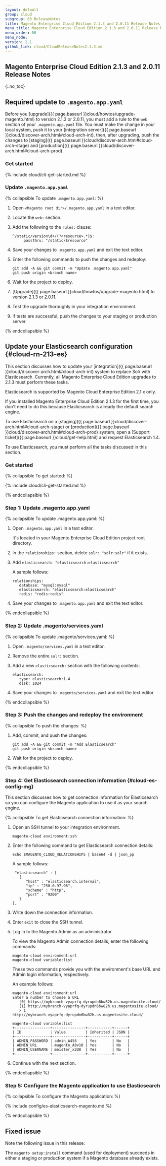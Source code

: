 ```yaml
---
layout: default
group: cloud
subgroup: 03_ReleaseNotes
title: Magento Enterprise Cloud Edition 2.1.3 and 2.0.11 Release Notes
menu_title: Magento Enterprise Cloud Edition 2.1.3 and 2.0.11 Release Notes
menu_order: 50
menu_node: 
version: 2.1
github_link: cloud/CloudReleaseNotes2.1.3.md
---
```


## Magento Enterprise Cloud Edition 2.1.3 and 2.0.11 Release Notes
{:.no_toc}

## Required update to `.magento.app.yaml`
Before you [upgrade]({{ page.baseurl }}cloud/howtos/upgrade-magento.html) to version 2.1.3 or 2.0.11, you must add a rule to the `web` section of your `.magento.app.yaml` file. You must make the change in your local system, push it to your [integration server]({{ page.baseurl }}cloud/discover-arch.html#cloud-arch-int), then, after upgrading, push the changes to [staging]({{ page.baseurl }}cloud/discover-arch.html#cloud-arch-stage) and [production]({{ page.baseurl }}cloud/discover-arch.html#cloud-arch-prod).

### Get started

{% include cloud/cli-get-started.md %}

### Update `.magento.app.yaml`

{% collapsible To update `.magento.app.yaml`: %}

1.	Open `<Magento root dir>/.magento.app.yaml` in a text editor.
2.	Locate the `web:` section.
3.	Add the following to the `rules:` clause:

		^/static/version\d+/(?<resource>.*)$:
             passthru: "/static/$resource"
4.	Save your changes to `.magento.app.yaml` and exit the text editor.
5.	Enter the following commands to push the changes and redeploy:

		git add -A && git commit -m "Update .magento.app.yaml"
		git push origin <branch name>
6.	Wait for the project to deploy.
7.	[Upgrade]({{ page.baseurl }}cloud/howtos/upgrade-magento.html) to version 2.1.3 or 2.0.11.
8.	Test the upgrade thoroughly in your integration environment.
9.	If tests are successful, push the changes to your staging or production server.

{% endcollapsible %}

## Update your Elasticsearch configuration {#cloud-rn-213-es}
This section discusses how to update your [integration]({{ page.baseurl }}cloud/discover-arch.html#cloud-arch-int) system to replace Solr with Elasticsearch. Currently, all Magento Enterprise Cloud Edition upgrades to 2.1.3 must perform these tasks. 

Elasticsearch is supported by Magento Cloud Enterprise Edition 2.1.x only.

If you installed Magento Enterprise Cloud Edition 2.1.3 for the first time, you don't need to do this because Elasticsearch is already the default search engine.

To use Elasticsearch on a [staging]({{ page.baseurl }}cloud/discover-arch.html#cloud-arch-stage) or [production]({{ page.baseurl }}cloud/discover-arch.html#cloud-arch-prod) system, open a [Support ticket]({{ page.baseurl }}cloud/get-help.html) and request Elasticsearch 1.4.

To use Elasticsearch, you must perform all the tasks discussed in this section.

### Get started

{% collapsible To get started: %}

{% include cloud/cli-get-started.md %}

{% endcollapsible %}

### Step 1: Update .magento.app.yaml

{% collapsible To update .magento.app.yaml: %}

1.  Open `.magento.app.yaml` in a text editor.

    It's located in your Magento Enterprise Cloud Edition project root directory.
2.  In the `relationships:` section, delete `solr: "solr:solr"` if it exists.
3.  Add `elasticsearch: "elasticsearch:elasticsearch"`

    A sample follows:

        relationships:
           database: "mysql:mysql"
           elasticsearch: "elasticsearch:elasticsearch"
           redis: "redis:redis"
4.  Save your changes to `.magento.app.yaml` and exit the text editor.

{% endcollapsible %}

### Step 2: Update .magento/services.yaml

{% collapsible To update .magento/services.yaml: %}

1.  Open `.magento/services.yaml` in a text editor.
2.  Remove the entire `solr:` section.
3.  Add a new `elasticsearch:` section with the following contents:

        elasticsearch:
           type: elasticsearch:1.4
           disk: 1024
4.  Save your changes to `.magento/services.yaml` and exit the text editor.

{% endcollapsible %}

### Step 3: Push the changes and redeploy the environment

{% collapsible To push the changes: %}

1.  Add, commit, and push the changes:

        git add -A && git commit -m "Add Elasticsearch"
        git push origin <branch name>
2.  Wait for the project to deploy.

{% endcollapsible %}

### Step 4: Get Elasticsearch connection information {#cloud-es-config-mg}
This section discusses how to get connection information for Elasticsearch so you can configure the Magento application to use it as your search engine.

{% collapsible To get Elasticsearch connection information: %}

1.  Open an SSH tunnel to your integration environment.

        magento-cloud environment:ssh
2.  Enter the following command to get Elasticsearch connection details:

        echo $MAGENTO_CLOUD_RELATIONSHIPS | base64 -d | json_pp

    A sample follows:

         "elasticsearch" : [
           {
              "host" : "elasticsearch.internal",
              "ip" : "250.0.97.96",
              "scheme" : "http",
              "port" : "9200"
           }
        ],
3.  Write down the connection information.
4.  Enter `exit` to close the SSH tunnel.
4.  Log in to the Magento Admin as an administrator.

    To view the Magento Admin connection details, enter the following commands:

        magento-cloud environment:url
        magento-cloud variable:list

    These two commands provide you with the environment's base URL and Admin login information, respectively.

    An example follows:

        magento-cloud environment:url
        Enter a number to choose a URL
           [0] https://mybranch-vyaprfq-dyrupdn6bw82h.us.magentosite.cloud/
           [1] http://mybranch-vyaprfq-dyrupdn6bw82h.us.magentosite.cloud/
           > 1
        http://mybranch-vyaprfq-dyrupdn6bw82h.us.magentosite.cloud/

        magento-cloud variable:list
        +----------------+---------------+-----------+------+
        | ID             | Value         | Inherited | JSON |
        +----------------+---------------+-----------+------+
        | ADMIN_PASSWORD | admin_A456    | Yes       | No   |
        | ADMIN_URL      | magento_A8v10 | Yes       | No   |
        | ADMIN_USERNAME | meister_x2U8  | Yes       | No   |
        +----------------+---------------+-----------+------+
    
5.  Continue with the next section.

{% endcollapsible %}

### Step 5: Configure the Magento application to use Elasticsearch

{% collapsible To configure the Magento application: %}

{% include config/es-elasticsearch-magento.md %}

{% endcollapsible %}

## Fixed issue

Note the following issue in this release:

The `magento setup:install` command (used for deployment) succeeds in either a staging or production system if a Magento database already exists.

